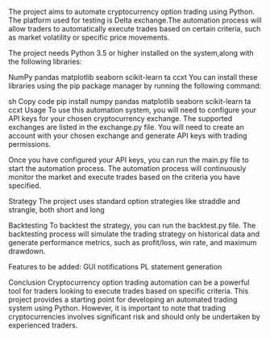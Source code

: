 
The project aims to automate cryptocurrency option trading using Python. The platform used for testing is Delta exchange.The automation process will allow traders to automatically execute trades based on certain criteria, such as market volatility or specific price movements.

The project needs Python 3.5 or higher installed on the system,along with the following libraries:

NumPy
pandas
matplotlib
seaborn
scikit-learn
ta
ccxt
You can install these libraries using the pip package manager by running the following command:

sh
Copy code
pip install numpy pandas matplotlib seaborn scikit-learn ta ccxt
Usage
To use this automation system, you will need to configure your API keys for your chosen cryptocurrency exchange. The supported exchanges are listed in the exchange.py file. You will need to create an account with your chosen exchange and generate API keys with trading permissions.

Once you have configured your API keys, you can run the main.py file to start the automation process. The automation process will continuously monitor the market and execute trades based on the criteria you have specified.

Strategy
The project uses standard option strategies like straddle and strangle, both short and long

Backtesting
To backtest the strategy, you can run the backtest.py file. The backtesting process will simulate the trading strategy on historical data and generate performance metrics, such as profit/loss, win rate, and maximum drawdown.

Features to be added:
GUI
notifications
PL statement generation 

Conclusion
Cryptocurrency option trading automation can be a powerful tool for traders looking to execute trades based on specific criteria. This project provides a starting point for developing an automated trading system using Python. However, it is important to note that trading cryptocurrencies involves significant risk and should only be undertaken by experienced traders.

